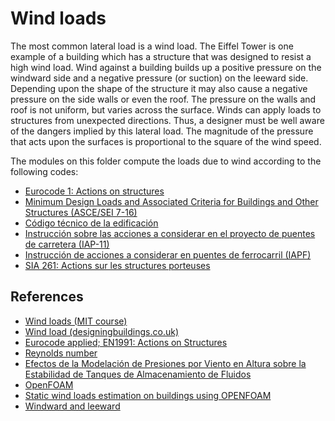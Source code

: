 # Wind loads

The most common lateral load is a wind load. The Eiffel Tower is one example of a building which has a structure that was designed to resist a high wind load. Wind against a building builds up a positive pressure on the windward side and a negative pressure (or suction) on the leeward side. Depending upon the shape of the structure it may also cause a negative pressure on the side walls or even the roof. The pressure on the walls and roof is not uniform, but varies across the surface. Winds can apply loads to structures from unexpected directions. Thus, a designer must be well aware of the dangers implied by this lateral load. The magnitude of the pressure that acts upon the surfaces is proportional to the square of the wind speed.

The modules on this folder compute the loads due to wind according to the following codes:

- [Eurocode 1: Actions on structures](https://eurocodes.jrc.ec.europa.eu/EN-Eurocodes/eurocode-1-actions-structures)
- [Minimum Design Loads and Associated Criteria for Buildings and Other Structures (ASCE/SEI 7-16)](https://www.asce.org/publications-and-news/asce-7)
- [Código técnico de la edificación](https://www.codigotecnico.org/)
- [Instrucción sobre las acciones a considerar en el proyecto de puentes de carretera (IAP-11)](https://www.fomento.gob.es/AZ.BBMF.Web/documentacion/pdf/RE2036.pdf)
- [Instrucción de acciones a considerar en puentes de ferrocarril (IAPF)](https://www.fomento.gob.es/MFOM.CP.Web/handlers/pdfhandler.ashx?idpub=FE0005)
- [SIA 261: Actions sur les structures porteuses](http://www.webnorm.ch/collection%20des%20normes/ing%c3%a9nieur/sia%20261/f/2020/F/Product)

## References
- [Wind loads (MIT course)](https://web.mit.edu/course/4/4.441/1_lectures/1_lecture18/1_lecture18.html)
- [Wind load (designingbuildings.co.uk)](https://www.designingbuildings.co.uk/wiki/Wind_load)
- [Eurocode applied; EN1991: Actions on Structures](https://eurocodeapplied.com/design/en1991)
- [Reynolds number](https://en.wikipedia.org/wiki/Reynolds_number)
- [Efectos de la Modelación de Presiones por Viento en Altura sobre la Estabilidad de Tanques de Almacenamiento de Fluidos](https://cimec.org.ar/ojs/index.php/mc/article/view/4697)
- [OpenFOAM](https://www.openfoam.com/)
- [Static wind loads estimation on buildings using OPENFOAM](https://repositorio.uniandes.edu.co/entities/publication/44aa7aff-5c8b-4bb9-9cd9-d763f409d103)
- [Windward and leeward](https://en.wikipedia.org/wiki/Windward_and_leeward)

